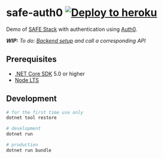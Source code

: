 # safe-auth0 [![Deploy to heroku](https://github.com/chengh42/safe-auth0/actions/workflows/deploy-heroku.yml/badge.svg)](https://github.com/chengh42/safe-auth0/actions/workflows/deploy-heroku.yml)

Demo of [SAFE Stack](https://safe-stack.github.io/) with authentication using [Auth0](https://auth0.com/).

_**WIP:** To do: [Backend setup](https://auth0.com/docs/quickstart/backend/aspnet-core-webapi) and call a corresponding API_

## Prerequisites

* [.NET Core SDK](https://www.microsoft.com/net/download) 5.0 or higher
* [Node LTS](https://nodejs.org/en/download/)

## Development

```bash
# for the first time use only
dotnet tool restore

# development
dotnet run

# production
dotnet run bundle
```
